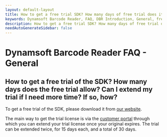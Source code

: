 ```yaml
---
layout: default-layout
title: How to get a free trial SDK? How many days of free trial does it allow? Can I extend my trial if I need more time, how?
keywords: Dynamsoft Barcode Reader, FAQ, DBR Introduction, General, free trial
description: How to get a free trial SDK? How many days of free trial does it allow? Can I extend my trial if I need more time, how?
needAutoGenerateSidebar: false
---
```


# Dynamsoft Barcode Reader FAQ - General

## How to get a free trial of the SDK? How many days does the free trial allow? Can I extend my trial if I need more time? If so, how?

To get a free trial of the SDK, please download it from [our website](https://www.dynamsoft.com/barcode-reader/downloads/).

The main way to get the trial license is via the [customer portal](https://www.dynamsoft.com/customer/license/trialLicense) through which you can extend your trial license once your original expires. The trial can be extended twice, for 15 days each, and a total of 30 days.
